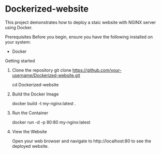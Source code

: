 # Dockerized-website

This project demonstrates how to deploy a staic website with NGINX server using Docker.

Prerequisites
Before you begin, ensure you have the following installed on your system:
* Docker

Getting started

1. Clone the repository
   git clone https://github.com/your-username/Dockerized-website.git
   
   cd Dockerized-website

2. Build the Docker Image

   docker build -t my-nginx:latest .

3. Run the Container
   
   docker run -d -p 80:80 my-nginx:latest
   
4. View the Website

   Open your web browser and navigate to http://localhost:80 to see the deployed website.
